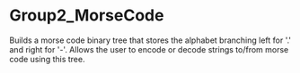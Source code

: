 # Group2_MorseCode
Builds a morse code binary tree that stores the alphabet 
branching left for '.' and right for '-'. 
Allows the user to encode or decode strings to/from morse code using this tree.
